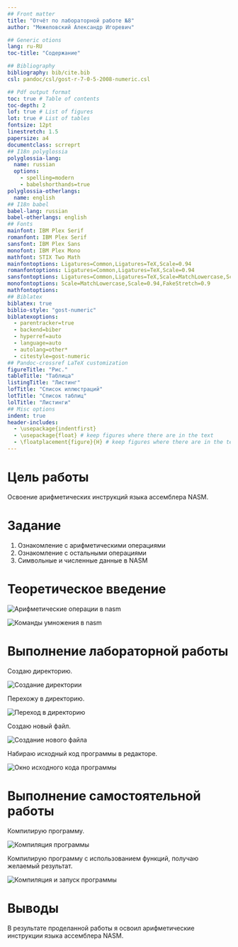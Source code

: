 ```yaml
---
## Front matter
title: "Отчёт по лабораторной работе №8"
author: "Межеловский Александр Игоревич"

## Generic otions
lang: ru-RU
toc-title: "Содержание"

## Bibliography
bibliography: bib/cite.bib
csl: pandoc/csl/gost-r-7-0-5-2008-numeric.csl

## Pdf output format
toc: true # Table of contents
toc-depth: 2
lof: true # List of figures
lot: true # List of tables
fontsize: 12pt
linestretch: 1.5
papersize: a4
documentclass: scrreprt
## I18n polyglossia
polyglossia-lang:
  name: russian
  options:
	- spelling=modern
	- babelshorthands=true
polyglossia-otherlangs:
  name: english
## I18n babel
babel-lang: russian
babel-otherlangs: english
## Fonts
mainfont: IBM Plex Serif
romanfont: IBM Plex Serif
sansfont: IBM Plex Sans
monofont: IBM Plex Mono
mathfont: STIX Two Math
mainfontoptions: Ligatures=Common,Ligatures=TeX,Scale=0.94
romanfontoptions: Ligatures=Common,Ligatures=TeX,Scale=0.94
sansfontoptions: Ligatures=Common,Ligatures=TeX,Scale=MatchLowercase,Scale=0.94
monofontoptions: Scale=MatchLowercase,Scale=0.94,FakeStretch=0.9
mathfontoptions:
## Biblatex
biblatex: true
biblio-style: "gost-numeric"
biblatexoptions:
  - parentracker=true
  - backend=biber
  - hyperref=auto
  - language=auto
  - autolang=other*
  - citestyle=gost-numeric
## Pandoc-crossref LaTeX customization
figureTitle: "Рис."
tableTitle: "Таблица"
listingTitle: "Листинг"
lofTitle: "Список иллюстраций"
lotTitle: "Список таблиц"
lolTitle: "Листинги"
## Misc options
indent: true
header-includes:
  - \usepackage{indentfirst}
  - \usepackage{float} # keep figures where there are in the text
  - \floatplacement{figure}{H} # keep figures where there are in the text
---
```


# Цель работы

Освоение арифметических инструкций языка ассемблера NASM.

# Задание

1. Ознакомление с арифметическими операциями
2. Ознакомление с остальными операциями
3. Символьные и численные данные в NASM 

# Теоретическое введение

![Арифметические операции в nasm](image/pic1.png)

![Команды умножения в nasm](image/pic2.png)

# Выполнение лабораторной работы

Создаю директорию.

![Создание директории](image/pic3.png)

Перехожу в директорию.

![Переход в директорию](image/pic4.png)

Создаю новый файл.

![Создание нового файла](image/pic5.png)

Набираю исходный код программы в редакторе.

![Окно исходного кода программы](image/pic6.png)

# Выполнение самостоятельной работы

Компилирую программу.

![Компиляция программы](image/pic7.png)

Компилирую программу с использованием функций, получаю желаемый результат.

![Компиляция и запуск программы](image/pic7.png)

# Выводы

В результате проделанной работы я освоил арифметические инструкции языка ассемблера NASM.
